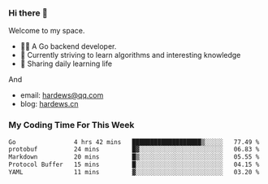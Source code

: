 ### Hi there 👋
Welcome to my space.

- 👨‍🦲 A Go backend developer. 
- 📕 Currently striving to learn algorithms and interesting knowledge
- 💪 Sharing daily learning life

And
- email: hardews@qq.com
- blog: [hardews.cn](hardews.cn)

### My Coding Time For This Week
<!--START_SECTION:waka-->

```txt
Go                4 hrs 42 mins   ███████████████████▒░░░░░   77.49 %
protobuf          24 mins         █▓░░░░░░░░░░░░░░░░░░░░░░░   06.83 %
Markdown          20 mins         █▒░░░░░░░░░░░░░░░░░░░░░░░   05.55 %
Protocol Buffer   15 mins         █░░░░░░░░░░░░░░░░░░░░░░░░   04.15 %
YAML              11 mins         ▓░░░░░░░░░░░░░░░░░░░░░░░░   03.20 %
```

<!--END_SECTION:waka-->

<!--
**Hardews/Hardews** is a ✨ _special_ ✨ repository because its `README.md` (this file) appears on your GitHub profile.

Here are some ideas to get you started:

- 🔭 I’m currently working on ...
- 🌱 I’m currently learning ...
- 👯 I’m looking to collaborate on ...
- 🤔 I’m looking for help with ...
- 💬 Ask me about ...
- 📫 How to reach me: ...
- 😄 Pronouns: ...
- ⚡ Fun fact: ...
-->
